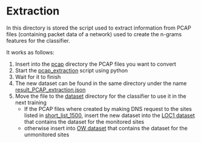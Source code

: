 # Extraction

In this directory is stored the script used to extract information from PCAP files (containing packet data of a
network) used to create the n-grams features for the classifier.

It works as follows:

1. Insert into the [pcap](pcap) directory the PCAP files you want to convert
2. Start the [pcap_extraction](pcaps_extraction.py) script using python
3. Wait for it to finish
4. The new dataset can be found in the same directory under the
   name [result_PCAP_extraction.json](result_PCAP_extraction.json)
5. Move the file to the [dataset](../../datasets) directory for the classifier to use it in the next training
   - If the PCAP files where created by making DNS request to the sites listed
       in [short_list_1500](../collection/short_list_1500), insert the new dataset into
       the [LOC1 dataset](../../datasets/LOC1) that contains the dataset for the monitored sites
   - otherwise insert into [OW dataset](../../datasets/OW) that contains the dataset for the unmonitored sites
